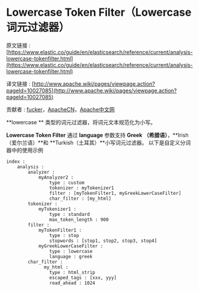 # Lowercase Token Filter（Lowercase 词元过滤器）

原文链接 : [https://www.elastic.co/guide/en/elasticsearch/reference/current/analysis-lowercase-tokenfilter.html](https://www.elastic.co/guide/en/elasticsearch/reference/current/analysis-lowercase-tokenfilter.html)

译文链接 : [http://www.apache.wiki/pages/viewpage.action?pageId=10027085](http://www.apache.wiki/pages/viewpage.action?pageId=10027085)

贡献者 : [fucker](/display/~caizhongjie)，[ApacheCN](/display/~apachecn)，[Apache中文网](/display/~apachechina)

**lowercase ** 类型的词元过滤器，将词元文本规范化为小写。

**Lowercase Token Filter** 通过 **language** 参数支持 **Greek** **（希腊语）**，**Irish （爱尔兰语）**和 **Turkish（土耳其）**小写词元过滤器。 以下是自定义分词器中的使用示例

```
index :
    analysis :
        analyzer :
            myAnalyzer2 :
                type : custom
                tokenizer : myTokenizer1
                filter : [myTokenFilter1, myGreekLowerCaseFilter]
                char_filter : [my_html]
        tokenizer :
            myTokenizer1 :
                type : standard
                max_token_length : 900
        filter :
            myTokenFilter1 :
                type : stop
                stopwords : [stop1, stop2, stop3, stop4]
            myGreekLowerCaseFilter :
                type : lowercase
                language : greek
        char_filter :
              my_html :
                type : html_strip
                escaped_tags : [xxx, yyy]
                read_ahead : 1024

```